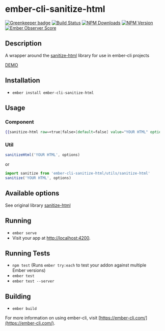 # ember-cli-sanitize-html

[![Greenkeeper badge](https://badges.greenkeeper.io/devotox/ember-cli-sanitize-html.svg)](https://greenkeeper.io/)
[![Build Status](https://travis-ci.org/devotox/ember-cli-sanitize-html.svg)](http://travis-ci.org/devotox/ember-cli-sanitize-html)
[![NPM Downloads](https://img.shields.io/npm/dm/ember-cli-sanitize-html.svg)](https://www.npmjs.org/package/ember-cli-sanitize-html)
[![NPM Version](https://badge.fury.io/js/ember-cli-sanitize-html.svg)](http://badge.fury.io/js/ember-cli-sanitize-html)
[![Ember Observer Score](http://emberobserver.com/badges/ember-cli-sanitize-html.svg)](http://emberobserver.com/addons/ember-cli-sanitize-html)

## Description
A wrapper around the [sanitize-html](https://github.com/punkave/sanitize-html/) library for use in ember-cli projects

[DEMO](http://devotox.github.io/ember-cli-summernote-editor)

## Installation
* `ember install ember-cli-sanitize-html`

## Usage

### Component
```handlebars
{{sanitize-html raw=<true|false>[default=false] value="YOUR HTML" options=options}}
```

### Util
```javascript
sanitizeHtml('YOUR HTML', options)
```
or
```javascript
import sanitize from 'ember-cli-sanitize-html/utils/sanitize-html'
sanitize('YOUR HTML', options)
```

## Available options
See original library [sanitize-html](https://github.com/punkave/sanitize-html/)

## Running

* `ember serve`
* Visit your app at [http://localhost:4200](http://localhost:4200).

## Running Tests

* `npm test` (Runs `ember try:each` to test your addon against multiple Ember versions)
* `ember test`
* `ember test --server`

## Building

* `ember build`

For more information on using ember-cli, visit [https://ember-cli.com/](https://ember-cli.com/).
